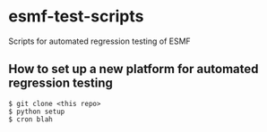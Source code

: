 # esmf-test-scripts
Scripts for automated regression testing of ESMF

## How to set up a new platform for automated regression testing


```
$ git clone <this repo>
$ python setup
$ cron blah
```
